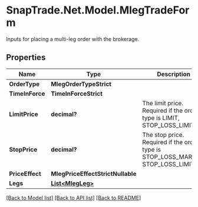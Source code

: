 # SnapTrade.Net.Model.MlegTradeForm
Inputs for placing a multi-leg order with the brokerage.

## Properties

Name | Type | Description | Notes
------------ | ------------- | ------------- | -------------
**OrderType** | **MlegOrderTypeStrict** |  | 
**TimeInForce** | **TimeInForceStrict** |  | 
**LimitPrice** | **decimal?** | The limit price. Required if the order type is LIMIT, STOP_LOSS_LIMIT. | [optional] 
**StopPrice** | **decimal?** | The stop price. Required if the order type is STOP_LOSS_MARKET, STOP_LOSS_LIMIT. | [optional] 
**PriceEffect** | **MlegPriceEffectStrictNullable** |  | [optional] 
**Legs** | [**List&lt;MlegLeg&gt;**](MlegLeg.md) |  | 

[[Back to Model list]](../README.md#documentation-for-models) [[Back to API list]](../README.md#documentation-for-api-endpoints) [[Back to README]](../README.md)

